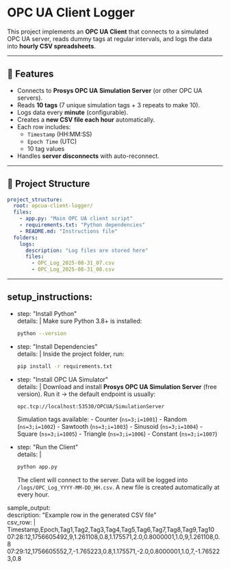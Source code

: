 # OPC UA Client Logger

This project implements an **OPC UA Client** that connects to a simulated OPC UA server, reads dummy tags at regular intervals, and logs the data into **hourly CSV spreadsheets**.  

---

## 🚀 Features
- Connects to **Prosys OPC UA Simulation Server** (or other OPC UA servers).
- Reads **10 tags** (7 unique simulation tags + 3 repeats to make 10).
- Logs data every **minute** (configurable).
- Creates a **new CSV file each hour** automatically.
- Each row includes:
  - `Timestamp` (HH:MM:SS)
  - `Epoch Time` (UTC)
  - 10 tag values
- Handles **server disconnects** with auto-reconnect.

---

## 📂 Project Structure

```yaml
project_structure:
  root: opcua-client-logger/
  files:
    - app.py: "Main OPC UA client script"
    - requirements.txt: "Python dependencies"
    - README.md: "Instructions file"
  folders:
    logs:
      description: "Log files are stored here"
      files:
        - OPC_Log_2025-08-31_07.csv
        - OPC_Log_2025-08-31_08.csv
```
---

## setup_instructions:
  - step: "Install Python"
    <br> details: |
      Make sure Python 3.8+ is installed:
      ```bash
      python --version
      ```

  - step: "Install Dependencies"
    <br> details: |
      Inside the project folder, run:
      ```bash
      pip install -r requirements.txt
      ```

  - step: "Install OPC UA Simulator"
    <br> details: |
      Download and install **Prosys OPC UA Simulation Server** (free version).
      Run it → the default endpoint is usually:
      ```
      opc.tcp://localhost:53530/OPCUA/SimulationServer
      ```

      Simulation tags available:
        - Counter (`ns=3;i=1001`)
        - Random (`ns=3;i=1002`)
        - Sawtooth (`ns=3;i=1003`)
        - Sinusoid (`ns=3;i=1004`)
        - Square (`ns=3;i=1005`)
        - Triangle (`ns=3;i=1006`)
        - Constant (`ns=3;i=1007`)

  - step: "Run the Client"
    <br> details: |
      ```bash
      python app.py
      ```

      The client will connect to the server.
      Data will be logged into `/logs/OPC_Log_YYYY-MM-DD_HH.csv`.
      A new file is created automatically at every hour.

sample_output:
  <br> description: "Example row in the generated CSV file"
  <br> csv_row: |
    Timestamp,Epoch,Tag1,Tag2,Tag3,Tag4,Tag5,Tag6,Tag7,Tag8,Tag9,Tag10
    07:28:12,1756605492,9,1.261108,0.8,1.175571,2.0,0.8000001,1.0,9,1.261108,0.8
    07:29:12,1756605552,7,-1.765223,0.8,1.175571,-2.0,0.8000001,1.0,7,-1.765223,0.8
